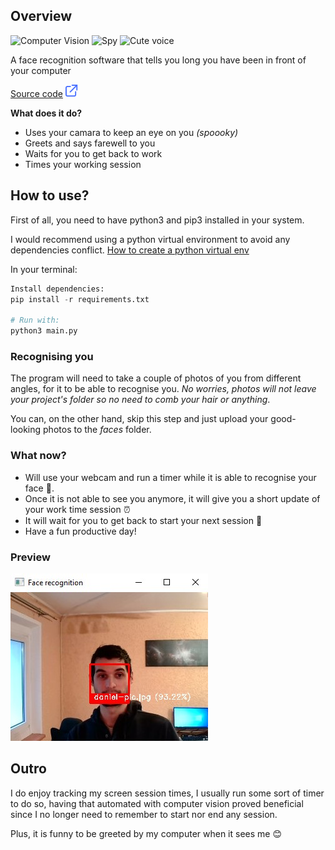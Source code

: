 [category]: <> (side projects)
[date]: <> (2022/12/12)
[title]: <> (Watch my time)
[color]: <> (green)

## Overview

![Computer Vision](https://img.shields.io/badge/AI-99-green)
![Spy](https://img.shields.io/badge/Spy-100-blue)
![Cute voice](https://img.shields.io/badge/Cute%20voice-35-red)

A face recognition software that tells you long you have been in front of your computer

[Source code](https://github.com/Danielratmiroff/watch-my-time) ![Github](https://raw.githubusercontent.com/Danielratmiroff/myblog/master/images/linkicon.svg)

**What does it do?**

- Uses your camara to keep an eye on you _(spoooky)_
- Greets and says farewell to you
- Waits for you to get back to work
- Times your working session

## How to use?

First of all, you need to have python3 and pip3 installed in your system.

I would recommend using a python virtual environment to avoid any dependencies conflict. [How to create a python virtual env](https://packaging.python.org/en/latest/guides/installing-using-pip-and-virtual-environments/)

In your terminal:

```python
Install dependencies:
pip install -r requirements.txt

# Run with:
python3 main.py
```

### Recognising you

The program will need to take a couple of photos of you from different angles, for it to be able to recognise you.
_No worries, photos will not leave your project's folder so no need to comb your hair or anything_.

You can, on the other hand, skip this step and just upload your good-looking photos to the _faces_ folder.

### What now?

- Will use your webcam and run a timer while it is able to recognise your face 🙋.
- Once it is not able to see you anymore, it will give you a short update of your work time session ⏰
- It will wait for you to get back to start your next session 👋
- Have a fun productive day!

### Preview

![Screenshot](https://raw.githubusercontent.com/Danielratmiroff/myblog/master/images/watchmytime/screenshot.jpg)

## Outro

I do enjoy tracking my screen session times, I usually run some sort of timer to do so, having that automated with computer vision proved beneficial since I no longer need to remember to start nor end any session.

Plus, it is funny to be greeted by my computer when it sees me 😊
